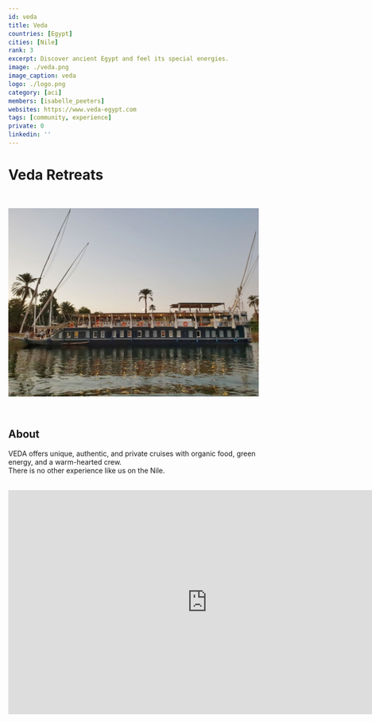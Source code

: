```yaml
---
id: veda
title: Veda
countries: [Egypt]
cities: [Nile]
rank: 3
excerpt: Discover ancient Egypt and feel its special energies.
image: ./veda.png
image_caption: veda
logo: ./logo.png
category: [aci]
members: [isabelle_peeters]
websites: https://www.veda-egypt.com
tags: [community, experience]
private: 0
linkedin: ''
---
```


# Veda Retreats

<br/>

![veda](./veda2.jpg)

<br/>

## About

VEDA offers unique, authentic, and private cruises with organic food, green energy, and a warm-hearted crew.
<br/>
There is no other experience like us on the Nile.

<BR>

<iframe src="https://player.vimeo.com/371621672" width="800" height="450" frameborder="0" allow="autoplay; fullscreen" allowfullscreen></iframe>

<BR>


<!-- ## Impact

## Powered by ThreeFold

## Join saving our planet!

## Support this project

## TFGrid Solution

### Roadmap
 -->


